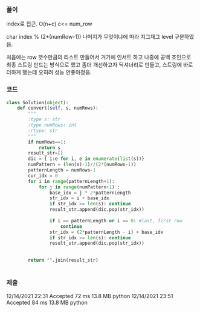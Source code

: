 ### 풀이 
index로 접근. O(n+c) c<= num_row 

char index % (2*(numRow-1)) 나머지가 무엇이냐에 따라 지그재그 level 구분하였음. 

처음에는 row 갯수만큼의 리스트 만들어서 거기에 인서트 하고 나중에 공백 조인으로 최종 스트링 만드는 방식으로 했고
좀더 개선하고자 딕셔너리로 만들고, 스트링에 바로 더하게 했는데 오히려 성능 안좋아졌음. 

### 코드 
```python 
class Solution(object):
    def convert(self, s, numRows):
        """
        :type s: str
        :type numRows: int
        :rtype: str
        """
        if numRows==1:
            return s 
        result_str=[]
        dic = { i:e for i, e in enumerate(list(s))}
        numPattern = (len(s)-1)//(2*(numRows-1))
        patternLength = numRows-1
        cur_idx = 0 
        for i in range(patternLength+1):
            for j in range(numPattern+1) : 
                base_idx = j * 2*patternLength
                str_idx = i + base_idx
                if str_idx >= len(s): continue 
                result_str.append(dic.pop(str_idx))
                
                if i == patternLength or i == 0: #last, first row 
                    continue 
                str_idx = (2*patternLength - i) + base_idx
                if str_idx >= len(s): continue 
                result_str.append(dic.pop(str_idx))
            
            
        return "".join(result_str)
    
```

### 제출
12/14/2021 22:31	Accepted	72 ms	13.8 MB	python
12/14/2021 23:51	Accepted	84 ms	13.8 MB	python
